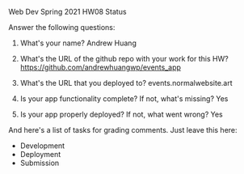 
Web Dev Spring 2021 HW08 Status

Answer the following questions:


1. What's your name?
Andrew Huang


2. What's the URL of the github repo with your work for this HW?
https://github.com/andrewhuangwp/events_app


3. What's the URL that you deployed to?
events.normalwebsite.art


4. Is your app functionality complete? If not, what's missing?
Yes


5. Is your app properly deployed? If not, what went wrong?
Yes




And here's a list of tasks for grading comments. Just leave this here:
 - Development
 - Deployment
 - Submission
